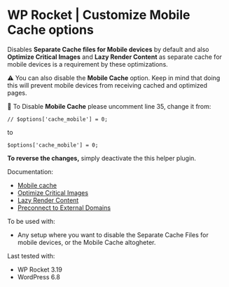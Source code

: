 # WP Rocket | Customize Mobile Cache options

Disables **Separate Cache files for Mobile devices** by default and also **Optimize Critical Images** and **Lazy Render Content** as separate cache for mobile devices is a requirement by these optimizations.

⚠️ You can also disable the **Mobile Cache** option. 
Keep in mind that doing this will prevent mobile devices from receiving cached and optimized pages. 

📝 To Disable **Mobile Cache** please uncomment line 35, change it from:

    // $options['cache_mobile'] = 0;
    
to

    $options['cache_mobile'] = 0;

**To reverse the changes,** simply deactivate the this helper plugin. 

Documentation:
* [Mobile cache](https://docs.wp-rocket.me/article/708-mobile-cache)
* [Optimize Critical Images](https://docs.wp-rocket.me/article/1816-optimize-critical-images)
* [Lazy Render Content](https://docs.wp-rocket.me/article/1835-lazy-render-content)
* [Preconnect to External Domains](https://docs.wp-rocket.me/article/1869-preconnect-to-external-domains)

To be used with:
* Any setup where you want to disable the Separate Cache Files for mobile devices, or the Mobile Cache altogheter. 

Last tested with:
* WP Rocket 3.19
* WordPress 6.8




